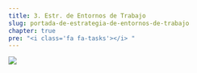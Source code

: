 ```yaml
---
title: 3. Estr. de Entornos de Trabajo
slug: portada-de-estrategia-de-entornos-de-trabajo
chapter: true
pre: "<i class='fa fa-tasks'></i> "
---
```


![](/images/qap/estrategia-de-entornos-de-trabajo-portada.png)
